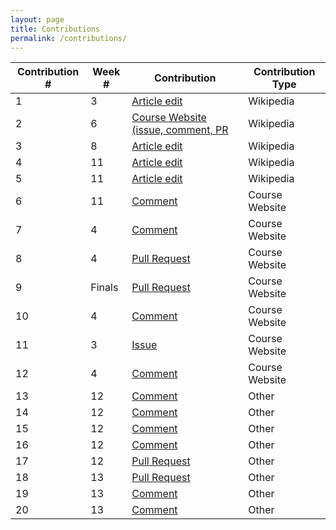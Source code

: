 ```yaml
---
layout: page
title: Contributions
permalink: /contributions/
---
```


| Contribution # | Week # | Contribution | Contribution Type |
| -------------- | ------ | ------------ | ----------------- |
| 1 | 3      | [Article edit](https://en.wikipedia.org/w/index.php?title=Gast%C3%B3n_Luken_Garza&diff=prev&oldid=825156571) | Wikipedia |
| 2 | 6      | [Course Website (issue, comment, PR](https://github.com/joannakl/cs480_s18/issues/35) | Wikipedia |
| 3 | 8     | [Article edit](https://en.wikipedia.org/wiki/Special:Contributions/BaronMarquis) | Wikipedia |
| 4 | 11     | [Article edit](https://en.wikipedia.org/wiki/Special:Contributions/BaronMarquis) | Wikipedia |
| 5 | 11 | [Article edit](https://en.wikipedia.org/wiki/Special:Contributions/BaronMarquis) | Wikipedia |
| 6 | 11     | [Comment](https://github.com/joannakl/cs480_s18/issues/25) | Course Website |
| 7 | 4      | [Comment](https://github.com/joannakl/cs480_s18/issues/77) | Course Website |
| 8 | 4      | [Pull Request](https://github.com/joannakl/cs480_s18/pull/83) | Course Website |
| 9 | Finals | [Pull Request](https://github.com/joannakl/cs480_s18/pull/83) | Course Website |
|10 | 4      | [Comment](https://github.com/joannakl/cs480_s18/pull/83) | Course Website |
|11 | 3      | [Issue](https://github.com/joannakl/cs480_s18/issues/39) | Course Website |
|12 | 4      | [Comment](https://github.com/joannakl/cs480_s18/pull/65) | Course Website |
|13 | 12     | [Comment](https://github.com/photonstorm/phaser3-examples/issues/58) | Other |
|14 | 12     | [Comment](https://github.com/photonstorm/phaser3-examples/issues/112) | Other |
|15 | 12     | [Comment](https://github.com/photonstorm/phaser3-examples/issues/119) | Other |
|16 | 12     | [Comment](https://github.com/photonstorm/phaser3-examples/issues/119) | Other |
|17 | 12     | [Pull Request](https://github.com/photonstorm/phaser3-examples/pull/132) | Other |
|18 | 13     | [Pull Request](https://github.com/photonstorm/phaser3-examples/pull/143) | Other |
|19 | 13     | [Comment](https://github.com/photonstorm/phaser3-examples/issues/137) | Other |
|20 | 13     | [Comment](https://github.com/photonstorm/phaser3-examples/issues/65) | Other |

